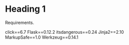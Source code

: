 # Heading 1 #

Requirements.

click==6.7
Flask==0.12.2
itsdangerous==0.24
Jinja2==2.10
MarkupSafe==1.0
Werkzeug==0.14.1
